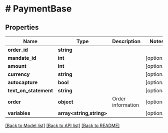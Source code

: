 # # PaymentBase

## Properties

Name | Type | Description | Notes
------------ | ------------- | ------------- | -------------
**order_id** | **string** |  |
**mandate_id** | **int** |  | [optional]
**amount** | **int** |  | [optional]
**currency** | **string** |  | [optional]
**autocapture** | **bool** |  | [optional]
**text_on_statement** | **string** |  | [optional]
**order** | **object** | Order information | [optional]
**variables** | **array<string,string>** |  | [optional]

[[Back to Model list]](../../README.md#models) [[Back to API list]](../../README.md#endpoints) [[Back to README]](../../README.md)
